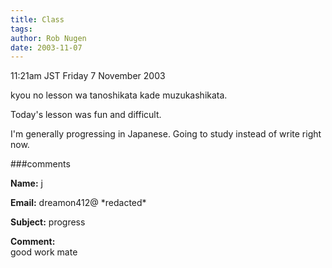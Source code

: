 ```yaml
---
title: Class
tags: 
author: Rob Nugen
date: 2003-11-07
---
```


<p class=date>11:21am JST Friday 7 November 2003</p>

<p>kyou no lesson wa tanoshikata kade muzukashikata.</p>

<p>Today's lesson was fun and difficult.</p>

<p>I'm generally progressing in Japanese.  Going to study instead of
write right now.</p>

###comments

<p><b>Name:</b> j

<p><b>Email:</b> dreamon412@ *redacted*

<p><b>Subject:</b> progress

<p><b>Comment:</b>
<br>good work mate

